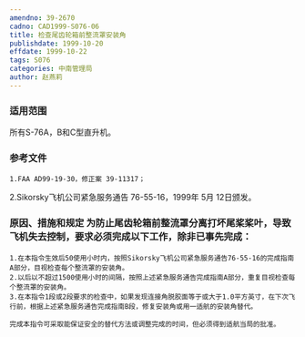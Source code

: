 ```yaml
---
amendno: 39-2670
cadno: CAD1999-S076-06
title: 检查尾齿轮箱前整流罩安装角
publishdate: 1999-10-20
effdate: 1999-10-22
tags: S076
categories: 中南管理局
author: 赵燕莉
---
```


### 适用范围 
所有S-76A，B和C型直升机。

<!--more-->
### 参考文件
    1.FAA AD99-19-30，修正案 39-11317；
 2.Sikorsky飞机公司紧急服务通告 76-55-16，1999年 5月 12日颁发。

### 原因、措施和规定     为防止尾齿轮箱前整流罩分离打坏尾桨桨叶，导致飞机失去控制，要求必须完成以下工作，除非已事先完成： 
    1.在本指令生效后50使用小时内，按照Sikorsky飞机公司紧急服务通告76-55-16的完成指南A部分，目视检查每个整流罩的安装角。 
    2.以后以不超过1500使用小时的间隔，按照上述紧急服务通告完成指南A部分，重复目视检查每个整流罩的安装角。 
    3.在本指令1段或2段要求的检查中，如果发现连接角脱胶面等于或大于1.0平方英寸，在下次飞行前，根据上述紧急服务通告完成指南B段，修复安装角或用一适航的安装角替代。 

    完成本指令可采取能保证安全的替代方法或调整完成的时间，但必须得到适航当局的批准。
  
